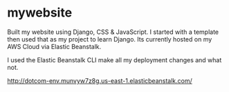 # mywebsite
Built my website using Django, CSS &amp; JavaScript. I started with a template then used that as my project to learn Django. Its currently hosted on my AWS Cloud via Elastic Beanstalk. 

I used the Elastic Beanstalk CLI make all my deployment changes and what not. 

http://dotcom-env.munvyw7z8g.us-east-1.elasticbeanstalk.com/
